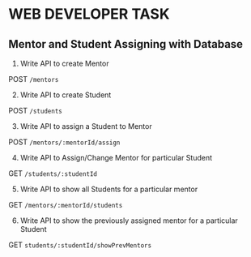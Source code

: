 # WEB DEVELOPER TASK

## Mentor and Student Assigning with Database

1. Write API to create Mentor

POST `/mentors`

2. Write API to create Student

POST `/students`

3. Write API to assign a Student to Mentor

POST `/mentors/:mentorId/assign`

4. Write API to Assign/Change Mentor for particular Student

GET `/students/:studentId`

5. Write API to show all Students for a particular mentor

GET `/mentors/:mentorId/students`

6. Write API to show the previously assigned mentor for a particular Student

GET `students/:studentId/showPrevMentors`